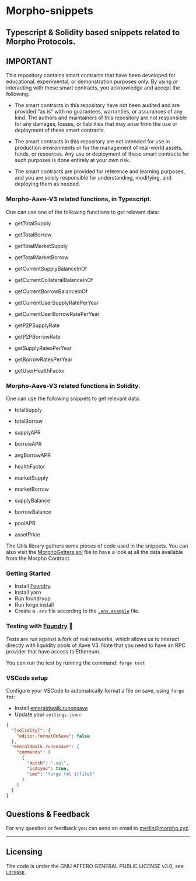 # Morpho-snippets

## Typescript & Solidity based snippets related to Morpho Protocols.

## IMPORTANT

This repository contains smart contracts that have been developed for educational, experimental, or demonstration purposes only. By using or interacting with these smart contracts, you acknowledge and accept the following:

- The smart contracts in this repository have not been audited and are provided "as is" with no guarantees, warranties, or assurances of any kind. The authors and maintainers of this repository are not responsible for any damages, losses, or liabilities that may arise from the use or deployment of these smart contracts.

- The smart contracts in this repository are not intended for use in production environments or for the management of real-world assets, funds, or resources. Any use or deployment of these smart contracts for such purposes is done entirely at your own risk.

- The smart contracts are provided for reference and learning purposes, and you are solely responsible for understanding, modifying, and deploying them as needed.

### Morpho-Aave-V3 related functions, in Typescript.

One can use one of the following functions to get relevant data:

- getTotalSupply
- getTotalBorrow

- getTotalMarketSupply
- getTotalMarketBorrow

- getCurrentSupplyBalanceInOf
- getCurrentCollateralBalanceInOf
- getCurrentBorrowBalanceInOf

- getCurrentUserSupplyRatePerYear
- getCurrentUserBorrowRatePerYear

- getP2PSupplyRate
- getP2PBorrowRate

- getSupplyRatesPerYear
- getBorrowRatesPerYear

- getUserHealthFactor

### Morpho-Aave-V3 related functions in Solidity.

One can use the following snippets to get relevant data:

- totalSupply
- totalBorrow

- supplyAPR
- borrowAPR
- avgBorrowAPR

- healthFactor

- marketSupply
- marketBorrow

- supplyBalance
- borrowBalance

- poolAPR
- assetPrice

The Utils library gathers some pieces of code used in the snippets. You can also visit the [MorphoGetters.sol](https://github.com/morpho-org/morpho-aave-v3/blob/main/src/MorphoGetters.sol) file to have a look at all the data available from the Morpho Contract.

### Getting Started

- Install [Foundry](https://github.com/foundry-rs/foundry).
- Install yarn
- Run foundryup
- Run forge install
- Create a `.env` file according to the [`.env.example`](./.env.example) file.

### Testing with [Foundry](https://github.com/foundry-rs/foundry) 🔨

Tests are run against a fork of real networks, which allows us to interact directly with liquidity pools of Aave V3. Note that you need to have an RPC provider that have access to Ethereum.

You can run the test by running the command: `forge test`

### VSCode setup

Configure your VSCode to automatically format a file on save, using `forge fmt`:

- Install [emeraldwalk.runonsave](https://marketplace.visualstudio.com/items?itemName=emeraldwalk.RunOnSave)
- Update your `settings.json`:

```json
{
  "[solidity]": {
    "editor.formatOnSave": false
  },
  "emeraldwalk.runonsave": {
    "commands": [
      {
        "match": ".sol",
        "isAsync": true,
        "cmd": "forge fmt ${file}"
      }
    ]
  }
}
```

## Questions & Feedback

For any question or feedback you can send an email to [merlin@morpho.xyz](mailto:merlin@morpho.xyz).

---

## Licensing

The code is under the GNU AFFERO GENERAL PUBLIC LICENSE v3.0, see [`LICENSE`](./LICENSE).
